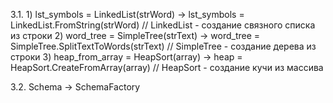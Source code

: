 3.1.    1) lst_symbols = LinkedList(strWord) -> lst_symbols = LinkedList.FromString(strWord) // LinkedList - создание связного списка из строки
        2) word_tree = SimpleTree(strText) -> word_tree = SimpleTree.SplitTextToWords(strText) // SimpleTree - создание дерева из строки
        3) heap_from_array = HeapSort(array) -> heap = HeapSort.CreateFromArray(array) // HeapSort - создание кучи из массива

3.2.    Schema -> SchemaFactory